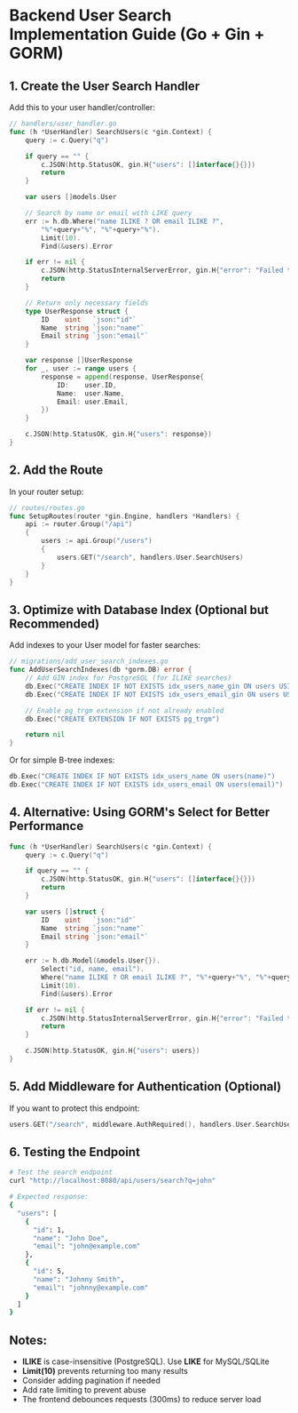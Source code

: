 # Backend User Search Implementation Guide (Go + Gin + GORM)

## 1. Create the User Search Handler

Add this to your user handler/controller:

```go
// handlers/user_handler.go
func (h *UserHandler) SearchUsers(c *gin.Context) {
    query := c.Query("q")

    if query == "" {
        c.JSON(http.StatusOK, gin.H{"users": []interface{}{}})
        return
    }

    var users []models.User

    // Search by name or email with LIKE query
    err := h.db.Where("name ILIKE ? OR email ILIKE ?",
        "%"+query+"%", "%"+query+"%").
        Limit(10).
        Find(&users).Error

    if err != nil {
        c.JSON(http.StatusInternalServerError, gin.H{"error": "Failed to search users"})
        return
    }

    // Return only necessary fields
    type UserResponse struct {
        ID    uint   `json:"id"`
        Name  string `json:"name"`
        Email string `json:"email"`
    }

    var response []UserResponse
    for _, user := range users {
        response = append(response, UserResponse{
            ID:    user.ID,
            Name:  user.Name,
            Email: user.Email,
        })
    }

    c.JSON(http.StatusOK, gin.H{"users": response})
}
```

## 2. Add the Route

In your router setup:

```go
// routes/routes.go
func SetupRoutes(router *gin.Engine, handlers *Handlers) {
    api := router.Group("/api")
    {
        users := api.Group("/users")
        {
            users.GET("/search", handlers.User.SearchUsers)
        }
    }
}
```

## 3. Optimize with Database Index (Optional but Recommended)

Add indexes to your User model for faster searches:

```go
// migrations/add_user_search_indexes.go
func AddUserSearchIndexes(db *gorm.DB) error {
    // Add GIN index for PostgreSQL (for ILIKE searches)
    db.Exec("CREATE INDEX IF NOT EXISTS idx_users_name_gin ON users USING gin(name gin_trgm_ops)")
    db.Exec("CREATE INDEX IF NOT EXISTS idx_users_email_gin ON users USING gin(email gin_trgm_ops)")

    // Enable pg_trgm extension if not already enabled
    db.Exec("CREATE EXTENSION IF NOT EXISTS pg_trgm")

    return nil
}
```

Or for simple B-tree indexes:

```go
db.Exec("CREATE INDEX IF NOT EXISTS idx_users_name ON users(name)")
db.Exec("CREATE INDEX IF NOT EXISTS idx_users_email ON users(email)")
```

## 4. Alternative: Using GORM's Select for Better Performance

```go
func (h *UserHandler) SearchUsers(c *gin.Context) {
    query := c.Query("q")

    if query == "" {
        c.JSON(http.StatusOK, gin.H{"users": []interface{}{}})
        return
    }

    var users []struct {
        ID    uint   `json:"id"`
        Name  string `json:"name"`
        Email string `json:"email"`
    }

    err := h.db.Model(&models.User{}).
        Select("id, name, email").
        Where("name ILIKE ? OR email ILIKE ?", "%"+query+"%", "%"+query+"%").
        Limit(10).
        Find(&users).Error

    if err != nil {
        c.JSON(http.StatusInternalServerError, gin.H{"error": "Failed to search users"})
        return
    }

    c.JSON(http.StatusOK, gin.H{"users": users})
}
```

## 5. Add Middleware for Authentication (Optional)

If you want to protect this endpoint:

```go
users.GET("/search", middleware.AuthRequired(), handlers.User.SearchUsers)
```

## 6. Testing the Endpoint

```bash
# Test the search endpoint
curl "http://localhost:8080/api/users/search?q=john"

# Expected response:
{
  "users": [
    {
      "id": 1,
      "name": "John Doe",
      "email": "john@example.com"
    },
    {
      "id": 5,
      "name": "Johnny Smith",
      "email": "johnny@example.com"
    }
  ]
}
```

## Notes:

- **ILIKE** is case-insensitive (PostgreSQL). Use **LIKE** for MySQL/SQLite
- **Limit(10)** prevents returning too many results
- Consider adding pagination if needed
- Add rate limiting to prevent abuse
- The frontend debounces requests (300ms) to reduce server load
